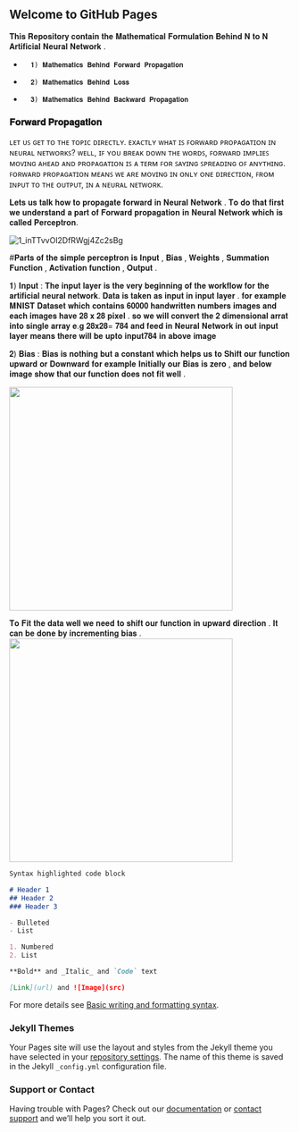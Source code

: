 ## Welcome to GitHub Pages

𝐓𝐡𝐢𝐬 𝐑𝐞𝐩𝐨𝐬𝐢𝐭𝐨𝐫𝐲 𝐜𝐨𝐧𝐭𝐚𝐢𝐧 𝐭𝐡𝐞 𝐌𝐚𝐭𝐡𝐞𝐦𝐚𝐭𝐢𝐜𝐚𝐥 𝐅𝐨𝐫𝐦𝐮𝐥𝐚𝐭𝐢𝐨𝐧 𝐁𝐞𝐡𝐢𝐧𝐝 𝐍 𝐭𝐨 𝐍 𝐀𝐫𝐭𝐢𝐟𝐢𝐜𝐢𝐚𝐥 𝐍𝐞𝐮𝐫𝐚𝐥 𝐍𝐞𝐭𝐰𝐨𝐫𝐤 .
*       𝟏) 𝐌𝐚𝐭𝐡𝐞𝐦𝐚𝐭𝐢𝐜𝐬 𝐁𝐞𝐡𝐢𝐧𝐝 𝐅𝐨𝐫𝐰𝐚𝐫𝐝 𝐏𝐫𝐨𝐩𝐚𝐠𝐚𝐭𝐢𝐨𝐧
*       𝟐) 𝐌𝐚𝐭𝐡𝐞𝐦𝐚𝐭𝐢𝐜𝐬 𝐁𝐞𝐡𝐢𝐧𝐝 𝐋𝐨𝐬𝐬
*       𝟑) 𝐌𝐚𝐭𝐡𝐞𝐦𝐚𝐭𝐢𝐜𝐬 𝐁𝐞𝐡𝐢𝐧𝐝 𝐁𝐚𝐜𝐤𝐰𝐚𝐫𝐝 𝐏𝐫𝐨𝐩𝐚𝐠𝐚𝐭𝐢𝐨𝐧 


### 𝐅𝐨𝐫𝐰𝐚𝐫𝐝 𝐏𝐫𝐨𝐩𝐚𝐠𝐚𝐭𝐢𝐨𝐧


ʟᴇᴛ ᴜꜱ ɢᴇᴛ ᴛᴏ ᴛʜᴇ ᴛᴏᴘɪᴄ ᴅɪʀᴇᴄᴛʟʏ. ᴇxᴀᴄᴛʟʏ ᴡʜᴀᴛ ɪꜱ ꜰᴏʀᴡᴀʀᴅ ᴘʀᴏᴘᴀɢᴀᴛɪᴏɴ ɪɴ ɴᴇᴜʀᴀʟ ɴᴇᴛᴡᴏʀᴋꜱ? ᴡᴇʟʟ, ɪꜰ ʏᴏᴜ ʙʀᴇᴀᴋ ᴅᴏᴡɴ ᴛʜᴇ ᴡᴏʀᴅꜱ, ꜰᴏʀᴡᴀʀᴅ ɪᴍᴘʟɪᴇꜱ ᴍᴏᴠɪɴɢ ᴀʜᴇᴀᴅ ᴀɴᴅ ᴘʀᴏᴘᴀɢᴀᴛɪᴏɴ ɪꜱ ᴀ  ᴛᴇʀᴍ ꜰᴏʀ ꜱᴀʏɪɴɢ ꜱᴘʀᴇᴀᴅɪɴɢ ᴏꜰ ᴀɴʏᴛʜɪɴɢ. ꜰᴏʀᴡᴀʀᴅ ᴘʀᴏᴘᴀɢᴀᴛɪᴏɴ ᴍᴇᴀɴꜱ ᴡᴇ ᴀʀᴇ ᴍᴏᴠɪɴɢ ɪɴ ᴏɴʟʏ ᴏɴᴇ ᴅɪʀᴇᴄᴛɪᴏɴ, ꜰʀᴏᴍ ɪɴᴘᴜᴛ ᴛᴏ ᴛʜᴇ ᴏᴜᴛᴘᴜᴛ, ɪɴ ᴀ ɴᴇᴜʀᴀʟ ɴᴇᴛᴡᴏʀᴋ. 

𝐋𝐞𝐭𝐬 𝐮𝐬 𝐭𝐚𝐥𝐤 𝐡𝐨𝐰 𝐭𝐨 𝐩𝐫𝐨𝐩𝐚𝐠𝐚𝐭𝐞 𝐟𝐨𝐫𝐰𝐚𝐫𝐝 𝐢𝐧 𝐍𝐞𝐮𝐫𝐚𝐥 𝐍𝐞𝐭𝐰𝐨𝐫𝐤 .
𝐓𝐨 𝐝𝐨 𝐭𝐡𝐚𝐭 𝐟𝐢𝐫𝐬𝐭 𝐰𝐞 𝐮𝐧𝐝𝐞𝐫𝐬𝐭𝐚𝐧𝐝 𝐚 𝐩𝐚𝐫𝐭 𝐨𝐟 𝐅𝐨𝐫𝐰𝐚𝐫𝐝 𝐩𝐫𝐨𝐩𝐚𝐠𝐚𝐭𝐢𝐨𝐧 𝐢𝐧 𝐍𝐞𝐮𝐫𝐚𝐥 𝐍𝐞𝐭𝐰𝐨𝐫𝐤 𝐰𝐡𝐢𝐜𝐡 𝐢𝐬 𝐜𝐚𝐥𝐥𝐞𝐝 𝐏𝐞𝐫𝐜𝐞𝐩𝐭𝐫𝐨𝐧.


![1_inTTvvOl2DfRWgj4Zc2sBg](https://user-images.githubusercontent.com/76767487/147902680-e378e9bc-3a13-4b01-9425-57dd1cdc8ac6.png)

#𝐏𝐚𝐫𝐭𝐬 𝐨𝐟 𝐭𝐡𝐞 𝐬𝐢𝐦𝐩𝐥𝐞 𝐩𝐞𝐫𝐜𝐞𝐩𝐭𝐫𝐨𝐧 𝐢𝐬 𝐈𝐧𝐩𝐮𝐭 , 𝐁𝐢𝐚𝐬  , 𝐖𝐞𝐢𝐠𝐡𝐭𝐬 , 𝐒𝐮𝐦𝐦𝐚𝐭𝐢𝐨𝐧 𝐅𝐮𝐧𝐜𝐭𝐢𝐨𝐧 , 𝐀𝐜𝐭𝐢𝐯𝐚𝐭𝐢𝐨𝐧 𝐟𝐮𝐧𝐜𝐭𝐢𝐨𝐧 , 𝐎𝐮𝐭𝐩𝐮𝐭 .

𝟏) 𝐈𝐧𝐩𝐮𝐭 : 𝐓𝐡𝐞 𝐢𝐧𝐩𝐮𝐭 𝐥𝐚𝐲𝐞𝐫 𝐢𝐬 𝐭𝐡𝐞 𝐯𝐞𝐫𝐲 𝐛𝐞𝐠𝐢𝐧𝐧𝐢𝐧𝐠 𝐨𝐟 𝐭𝐡𝐞 𝐰𝐨𝐫𝐤𝐟𝐥𝐨𝐰 𝐟𝐨𝐫 𝐭𝐡𝐞 𝐚𝐫𝐭𝐢𝐟𝐢𝐜𝐢𝐚𝐥 𝐧𝐞𝐮𝐫𝐚𝐥 𝐧𝐞𝐭𝐰𝐨𝐫𝐤. 𝐃𝐚𝐭𝐚 𝐢𝐬 𝐭𝐚𝐤𝐞𝐧 𝐚𝐬 𝐢𝐧𝐩𝐮𝐭 𝐢𝐧 𝐢𝐧𝐩𝐮𝐭 𝐥𝐚𝐲𝐞𝐫 . 𝐟𝐨𝐫 𝐞𝐱𝐚𝐦𝐩𝐥𝐞 𝐌𝐍𝐈𝐒𝐓 𝐃𝐚𝐭𝐚𝐬𝐞𝐭 𝐰𝐡𝐢𝐜𝐡 𝐜𝐨𝐧𝐭𝐚𝐢𝐧𝐬 𝟔𝟎𝟎𝟎𝟎 𝐡𝐚𝐧𝐝𝐰𝐫𝐢𝐭𝐭𝐞𝐧 𝐧𝐮𝐦𝐛𝐞𝐫𝐬 𝐢𝐦𝐚𝐠𝐞𝐬 𝐚𝐧𝐝 𝐞𝐚𝐜𝐡 𝐢𝐦𝐚𝐠𝐞𝐬 𝐡𝐚𝐯𝐞 𝟐𝟖 𝐱 𝟐𝟖 𝐩𝐢𝐱𝐞𝐥 . 𝐬𝐨 𝐰𝐞 𝐰𝐢𝐥𝐥 𝐜𝐨𝐧𝐯𝐞𝐫𝐭 𝐭𝐡𝐞 𝟐 𝐝𝐢𝐦𝐞𝐧𝐬𝐢𝐨𝐧𝐚𝐥 𝐚𝐫𝐫𝐚𝐭 𝐢𝐧𝐭𝐨 𝐬𝐢𝐧𝐠𝐥𝐞 𝐚𝐫𝐫𝐚𝐲 𝐞.𝐠 𝟐𝟖𝐱𝟐𝟖= 𝟕𝟖𝟒 𝐚𝐧𝐝 𝐟𝐞𝐞𝐝 𝐢𝐧 𝐍𝐞𝐮𝐫𝐚𝐥 𝐍𝐞𝐭𝐰𝐨𝐫𝐤  𝐢𝐧 𝐨𝐮𝐭 𝐢𝐧𝐩𝐮𝐭 𝐥𝐚𝐲𝐞𝐫 𝐦𝐞𝐚𝐧𝐬 𝐭𝐡𝐞𝐫𝐞 𝐰𝐢𝐥𝐥 𝐛𝐞 𝐮𝐩𝐭𝐨 𝐢𝐧𝐩𝐮𝐭𝟕𝟖𝟒 𝐢𝐧 𝐚𝐛𝐨𝐯𝐞 𝐢𝐦𝐚𝐠𝐞

𝟐) 𝐁𝐢𝐚𝐬 : 𝐁𝐢𝐚𝐬 𝐢𝐬 𝐧𝐨𝐭𝐡𝐢𝐧𝐠 𝐛𝐮𝐭 𝐚 𝐜𝐨𝐧𝐬𝐭𝐚𝐧𝐭 𝐰𝐡𝐢𝐜𝐡 𝐡𝐞𝐥𝐩𝐬 𝐮𝐬 𝐭𝐨 𝐒𝐡𝐢𝐟𝐭 𝐨𝐮𝐫 𝐟𝐮𝐧𝐜𝐭𝐢𝐨𝐧 𝐮𝐩𝐰𝐚𝐫𝐝 𝐨𝐫 𝐃𝐨𝐰𝐧𝐰𝐚𝐫𝐝 𝐟𝐨𝐫 𝐞𝐱𝐚𝐦𝐩𝐥𝐞 
          𝐈𝐧𝐢𝐭𝐢𝐚𝐥𝐥𝐲 𝐨𝐮𝐫 𝐁𝐢𝐚𝐬 𝐢𝐬 𝐳𝐞𝐫𝐨 , 𝐚𝐧𝐝 𝐛𝐞𝐥𝐨𝐰 𝐢𝐦𝐚𝐠𝐞 𝐬𝐡𝐨𝐰 𝐭𝐡𝐚𝐭 𝐨𝐮𝐫 𝐟𝐮𝐧𝐜𝐭𝐢𝐨𝐧 𝐝𝐨𝐞𝐬 𝐧𝐨𝐭 𝐟𝐢𝐭 𝐰𝐞𝐥𝐥 .

<img src="https://user-images.githubusercontent.com/76767487/147926230-65b5d87f-3d6f-49f3-b724-b8256099b710.jpeg" width="400" height="400">

𝐓𝐨 𝐅𝐢𝐭 𝐭𝐡𝐞 𝐝𝐚𝐭𝐚 𝐰𝐞𝐥𝐥  𝐰𝐞 𝐧𝐞𝐞𝐝 𝐭𝐨 𝐬𝐡𝐢𝐟𝐭 𝐨𝐮𝐫 𝐟𝐮𝐧𝐜𝐭𝐢𝐨𝐧 𝐢𝐧 𝐮𝐩𝐰𝐚𝐫𝐝 𝐝𝐢𝐫𝐞𝐜𝐭𝐢𝐨𝐧 . 𝐈𝐭 𝐜𝐚𝐧 𝐛𝐞 𝐝𝐨𝐧𝐞 𝐛𝐲 𝐢𝐧𝐜𝐫𝐞𝐦𝐞𝐧𝐭𝐢𝐧𝐠 𝐛𝐢𝐚𝐬 .
<img src="https://user-images.githubusercontent.com/76767487/147926234-d7e487ab-79a3-4de6-b405-efb8dacdd567.jpeg" width="400" height="400">


```markdown
Syntax highlighted code block

# Header 1
## Header 2
### Header 3

- Bulleted
- List

1. Numbered
2. List

**Bold** and _Italic_ and `Code` text

[Link](url) and ![Image](src)
```

For more details see [Basic writing and formatting syntax](https://docs.github.com/en/github/writing-on-github/getting-started-with-writing-and-formatting-on-github/basic-writing-and-formatting-syntax).

### Jekyll Themes

Your Pages site will use the layout and styles from the Jekyll theme you have selected in your [repository settings](https://github.com/VandanVirani/Mathematics-For-Artificial_Neural_Network.github.io/settings/pages). The name of this theme is saved in the Jekyll `_config.yml` configuration file.

### Support or Contact

Having trouble with Pages? Check out our [documentation](https://docs.github.com/categories/github-pages-basics/) or [contact support](https://support.github.com/contact) and we’ll help you sort it out.
